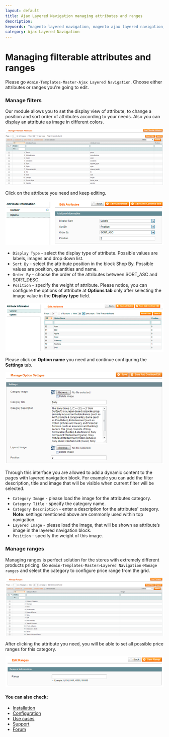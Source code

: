 ```yaml
---
layout: default
title: Ajax Layered Navigation managing attributes and ranges
description:
keywords: "magento layered navigation, magento ajax layered navigation, magento improved navigation, magento extension, magento module"
category: Ajax Layered Navigation
---
```


# Managing filterable attributes and ranges

Please go `Admin-Templates-Master-Ajax Layered Navigation`. Choose either attributes or ranges you're going to edit.

### Manage filters

Our module allows you to set the display view of attribute, to change a position and sort order of attributes according to your needs. Also you can display an attribute as image in different colors.

![Ajax Layered Navigation configuration](/images/m1/extensions/ajax-layered-navigation/manage-filterable-attributes.png)

Click on the attribute you need and keep editing.

![Ajax Layered Navigation configuration](/images/m1/extensions/ajax-layered-navigation/attribute-general.png)

-   `Display Type` - select the display type of attribute. Possible values are labels, images and drop down list.
-   `Sort By` - select the attribute position in the block Shop By. Possible values are position, quantities and name.
-   `Order By` - choose the order of the attributes between SORT_ASC and SORT_DESC.
-   `Position` - specify the weight of attribute. Please notice, you can configure the options of attribute at **Options tab** only after selecting the image value in the **Display type** field.

![Ajax Layered Navigation configuration](/images/m1/extensions/ajax-layered-navigation/attribute-option.png)

Please click on **Option name** you need and continue configuring the **Settings** tab.

![Ajax Layered Navigation configuration](/images/m1/extensions/ajax-layered-navigation/option-settings.png)

Through this interface you are allowed to add a dynamic content to the pages with layered navigation block. For example you can add the filter description, title and image that will be visible when current filter will be selected.

-   `Category Image` - please load the image for the attributes category.
-   `Category Title` - specify the category name.
-   `Category Description` - enter a description for the attributes' category.
**Note:** settings mentioned above are commonly used within top navigation.
-   `Layered Image` - please load the image, that will be shown as attribute’s image in the layered navigation block.
-   `Position` - specify the weight of this image.

### Manage ranges

Managing ranges is perfect solution for the stores with extremely different products pricing. Go `Admin-Templates-Master>Layered Navigation-Manage ranges` and select the category to configure price range from the grid.

![Ajax Layered Navigation configuration](/images/m1/extensions/ajax-layered-navigation/manage-ranges-grid.png)

After clicking the attribute you need, you will be able to set all possible price ranges for this category.

![Ajax Layered Navigation configuration](/images/m1/extensions/ajax-layered-navigation/edit-ranges.png)

#### You can also check:

*   [Installation](../installation/)
*   [Configuration](../configuration/)
*   [Use cases](../use-cases/)
*   [Support](https://swissuplabs.com/contacts/)
*   [Forum](https://swissuplabs.com/magento-forum/)